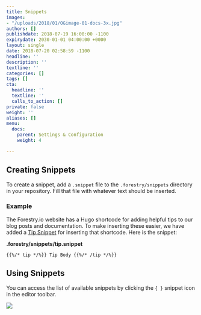 ```yaml
---
title: Snippets
images:
- "/uploads/2018/01/OGimage-01-docs-3x.jpg"
authors: []
publishdate: 2018-07-19 16:00:00 -1100
expirydate: 2030-01-01 04:00:00 +0000
layout: single
date: 2018-07-20 02:58:59 -1100
headline: ''
description: ''
textline: ''
categories: []
tags: []
cta:
  headline: ''
  textline: ''
  calls_to_action: []
private: false
weight: ''
aliases: []
menu:
  docs:
    parent: Settings & Configuration
    weight: 4

---
```

## Creating Snippets

To create a snippet, add a `.snippet` file to the `.forestry/snippets` directory in your repository. Fill that file with whatever text should be inserted.

### Example

The Forestry.io website has a Hugo shortcode for adding helpful tips to our blog posts and documentation. To make inserting these easier, we have added a [Tip Snippet](https://github.com/forestryio/forestry.io/blob/master/hugo/.forestry/snippets/tip.snippet "Tip Snippet") for inserting that shortcode. Here is the snippet:

**.forestry/snippets/tip.snippet**

    {{%/* tip */%}} Tip Body {{%/* /tip */%}}

## Using Snippets

You can access the list of available snippets by clicking the `{ }` snippet icon in the editor toolbar.

![](/uploads/2018/07/snippet.png)